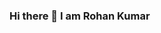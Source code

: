 ### Hi there 👋 I am Rohan Kumar

<!--
**rohanverma2711/rohanverma2711** is a ✨ _special_ ✨ repository because its `README.md` (this file) appears on your GitHub profile.

Here are some ideas to get you started:

### 🔭 I’m currently working as student at GLA UNIVERSITY
### 🌱 I’m currently learning Datascience and Competitive Coding
### 👯 I’m looking to collaborate on py projects
<- 🤔 I’m looking for help with 
## 💬 Ask me about py projects
## 📫 How to reach me: email--rohan.kumar_cs19@gla.ac.in
-->

